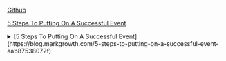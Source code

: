 
[Github](http://github.com)

[5 Steps To Putting On A Successful Event](https://blog.markgrowth.com/5-steps-to-putting-on-a-successful-event-aab87538072f)

<details><summary>[5 Steps To Putting On A Successful Event](https://blog.markgrowth.com/5-steps-to-putting-on-a-successful-event-aab87538072f)</summary>

* <details><summary>Research</summary>
	
  * Define your goals and objectives
  * Outline what your event will entail, and check it is feasible
  * Determine your audience
  * Create a timeline
  * Develop a budget
  
</details>

</details>
